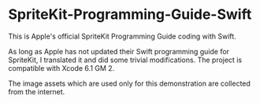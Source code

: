 SpriteKit-Programming-Guide-Swift
=================================

This is Apple's official SpriteKit Programming Guide coding with Swift.

As long as Apple has not updated their Swift programming guide for SpriteKit, I translated it and did some trivial modifications. The project is compatible with Xcode 6.1 GM 2. 

The image assets which are used only for this demonstration are collected from the internet.
